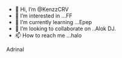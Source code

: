 - 👋 Hi, I’m @KenzzCRV
- 👀 I’m interested in ...FF
- 🌱 I’m currently learning ...Epep
- 💞️ I’m looking to collaborate on ..Alok DJ.
- 📫 How to reach me ...halo

<!---
KenzzCRV/KenzzCRV is a ✨ special ✨ repository because its `README.md` (this file) appears on your GitHub profile.
You can click the Preview link to take a look at your changes.
--->
Adrinal
